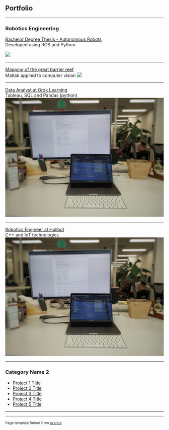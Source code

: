 ## Portfolio

---

### Robotics Engineering

[Bachelor Degree Thesis - Autonomous Robots](/pdf/thesis_skovde.pdf)  
Developed using ROS and Python.  
  
<img src="images/thesis_ball_following.gif?raw=true"/>

---
[Mapping of the great barrier reef](/pdf/sample_presentation.pdf)  
Matlab applied to computer vision
<img src="images/the_final_countdown.gif?raw=true"/>

---
[Data Analyst at Grok Learning](http://example.com/)  
Tableau, SQL and Pandas (python)
<img src="images/dummy_thumbnail.jpeg?raw=true"/>

---
[Robotics Engineer at Hullbot](http://example.com/)  
C++ and IoT technologies
<img src="images/dummy_thumbnail.jpeg?raw=true"/>

---


### Category Name 2

- [Project 1 Title](http://example.com/)
- [Project 2 Title](http://example.com/)
- [Project 3 Title](http://example.com/)
- [Project 4 Title](http://example.com/)
- [Project 5 Title](http://example.com/)

---




---
<p style="font-size:11px">Page template forked from <a href="https://github.com/evanca/quick-portfolio">evanca</a></p>
<!-- Remove above link if you don't want to attibute -->

